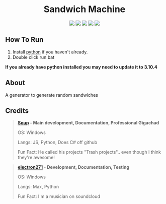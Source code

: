 <p align="center">
 <h1 align="center">Sandwich Machine</h1>
</p>
  <p align="center">
    <img src="https://img.shields.io/github/repo-size/sandwich-machine/sandwich-machine?style=for-the-badge"/>
    <img src="https://img.shields.io/github/languages/top/sandwich-machine/sandwich-machine?style=for-the-badge"/>
    <img src="https://img.shields.io/github/commit-activity/w/sandwich-machine/sandwich-machine?style=for-the-badge"/>
    <img src="https://img.shields.io/tokei/lines/github/sandwich-machine/sandwich-machine?style=for-the-badge"/>
    <img src="https://img.shields.io/github/downloads/sandwich-machine/sandwich-machine/total?style=for-the-badge"/>
</p>

## How To Run
1. Install [python](https://www.python.org/downloads/) if you haven't already.
2. Double click run.bat

**If you already have python installed you may need to update it to 3.10.4**

## About
A generator to generate random sandwiches

## Credits

> **[Soup](https://github.com/SoupDevHub) - Main development, Documentation, Professional Gigachad**
> 
> OS: Windows
>
> Langs: JS, Python, Does C# off github
>
> Fun Fact: He called his projects "Trash projects".. even though I think they're awesome!

> **[electron271](https://github.com/electron271) - Development, Documentation, Testing**
> 
> OS: Windows
> 
> Langs: Max, Python
> 
> Fun Fact: I'm a musician on soundcloud

